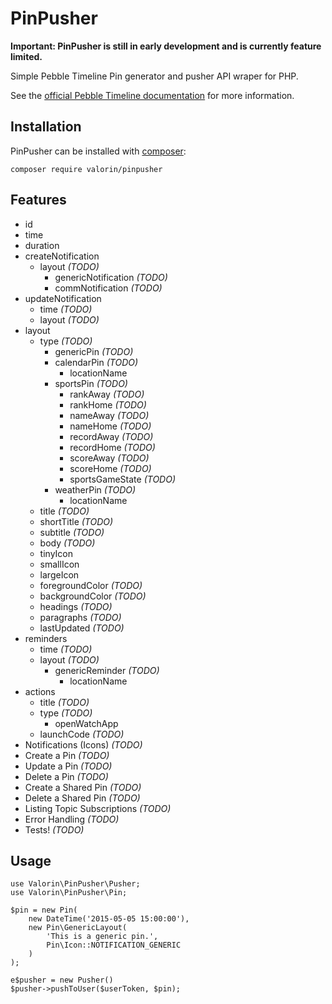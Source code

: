 # PinPusher

**Important: PinPusher is still in early development and is currently feature limited.**

Simple Pebble Timeline Pin generator and pusher API wraper for PHP.

See the [official Pebble Timeline documentation](http://developer.getpebble.com/guides/timeline/) for more information.

## Installation

PinPusher can be installed with [composer](https://getcomposer.org/):

```
composer require valorin/pinpusher
```

## Features

- id
- time
- duration
- createNotification
    - layout *(TODO)*
        - genericNotification *(TODO)*
        - commNotification *(TODO)*
- updateNotification
    - time *(TODO)*
    - layout *(TODO)*
- layout
    - type *(TODO)*
        - genericPin *(TODO)*
        - calendarPin *(TODO)*
            - locationName
        - sportsPin *(TODO)*
            - rankAway *(TODO)*
            - rankHome *(TODO)*
            - nameAway *(TODO)*
            - nameHome *(TODO)*
            - recordAway *(TODO)*
            - recordHome *(TODO)*
            - scoreAway *(TODO)*
            - scoreHome *(TODO)*
            - sportsGameState *(TODO)*
        - weatherPin *(TODO)*
            - locationName
    - title *(TODO)*
    - shortTitle *(TODO)*
    - subtitle *(TODO)*
    - body *(TODO)*
    - tinyIcon
    - smallIcon
    - largeIcon
    - foregroundColor *(TODO)*
    - backgroundColor *(TODO)*
    - headings *(TODO)*
    - paragraphs *(TODO)*
    - lastUpdated *(TODO)*
- reminders
    - time *(TODO)*
    - layout *(TODO)*
        - genericReminder *(TODO)*
            - locationName
- actions
    - title *(TODO)*
    - type *(TODO)*
        - openWatchApp
    - launchCode *(TODO)*
- Notifications (Icons) *(TODO)*
- Create a Pin *(TODO)*
- Update a Pin *(TODO)*
- Delete a Pin *(TODO)*
- Create a Shared Pin *(TODO)*
- Delete a Shared Pin *(TODO)*
- Listing Topic Subscriptions *(TODO)*
- Error Handling *(TODO)*
- Tests! *(TODO)*

## Usage

```
use Valorin\PinPusher\Pusher;
use Valorin\PinPusher\Pin;

$pin = new Pin(
    new DateTime('2015-05-05 15:00:00'),
    new Pin\GenericLayout(
        'This is a generic pin.',
        Pin\Icon::NOTIFICATION_GENERIC
    )
);

e$pusher = new Pusher()
$pusher->pushToUser($userToken, $pin);
```
